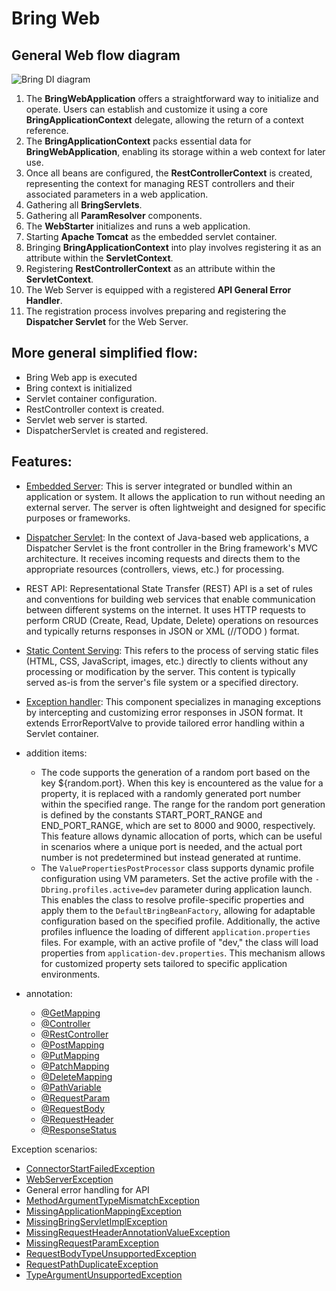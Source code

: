 # Bring Web

## General Web flow diagram

![Bring DI diagram](https://github.com/YevgenDemoTestOrganization/bring/assets/114337016/06604708-d660-4e2c-ba08-ef8b215bbcb3)

1. The **BringWebApplication** offers a straightforward way to initialize and operate. Users can
   establish and customize it using a core **BringApplicationContext** delegate, allowing the return
   of a context reference.
2. The **BringApplicationContext** packs essential data for **BringWebApplication**, enabling its
   storage within a web context for later use.
3. Once all beans are configured, the **RestControllerContext** is created, representing the context
   for managing REST controllers and their associated parameters in a web application.
4. Gathering all **BringServlets**.
5. Gathering all **ParamResolver** components.
6. The **WebStarter** initializes and runs a web application.
7. Starting **Apache Tomcat** as the embedded servlet container.
8. Bringing **BringApplicationContext** into play involves registering it as an attribute within the
   **ServletContext**.
9. Registering **RestControllerContext** as an attribute within the **ServletContext**.
10. The Web Server is equipped with a registered **API General Error Handler**.
11. The registration process involves preparing and registering the **Dispatcher Servlet** for the
    Web Server.

## More general simplified flow:

- Bring Web app is executed
- Bring context is initialized
- Servlet container configuration.
- RestController context is created.
- Servlet web server is started.
- DispatcherServlet is created and registered.

## Features:

- [Embedded Server](features/web/server/TomcatWebServer.md): This is server integrated or bundled within an application or system. It allows the application to run without needing an external server. The server is often lightweight and designed for specific purposes or frameworks.
- [Dispatcher Servlet](features/web/servlet/DispatcherServlet.md): In the context of Java-based web applications, a Dispatcher Servlet is the front controller in the Bring framework's MVC architecture. It receives incoming requests and directs them to the appropriate resources (controllers, views, etc.) for processing.
- REST API: Representational State Transfer (REST) API is a set of rules and conventions for building web services that enable communication between different systems on the internet. It uses HTTP requests to perform CRUD (Create, Read, Update, Delete) operations on resources and typically returns responses in JSON or XML (//TODO ) format.
- [Static Content Serving](features/web/servlet/StaticResourceController.md): This refers to the process of serving static files (HTML, CSS, JavaScript, images, etc.) directly to clients without any processing or modification by the server. This content is typically served as-is from the server's file system or a specified directory.
- [Exception handler](features/web/servlet/JsonExceptionHandler.md): This component specializes in managing exceptions by intercepting and customizing error responses in JSON format. It extends ErrorReportValve to provide tailored error handling within a Servlet container.


- addition items:
  - The code supports the generation of a random port based on the key ${random.port}. When this key is encountered as the value for a property, it is replaced with a randomly generated port number within the specified range. The range for the random port generation is defined by the constants START_PORT_RANGE and END_PORT_RANGE, which are set to 8000 and 9000, respectively. This feature allows dynamic allocation of ports, which can be useful in scenarios where a unique port is needed, and the actual port number is not predetermined but instead generated at runtime.
  - The `ValuePropertiesPostProcessor` class supports dynamic profile configuration using VM parameters. Set the active profile with the `-Dbring.profiles.active=dev` parameter during application launch. This enables the class to resolve profile-specific properties and apply them to the `DefaultBringBeanFactory`, allowing for adaptable configuration based on the specified profile. Additionally, the active profiles influence the loading of different `application.properties` files. For example, with an active profile of "dev," the class will load properties from `application-dev.properties`. This mechanism allows for customized property sets tailored to specific application environments.

- annotation:
    - [@GetMapping](features/web/servlet/annotation/GetMapping.md)
    - [@Controller](features/web/servlet/annotation/Controller.md)
    - [@RestController](features/web/servlet/annotation/RestController.md)
    - [@PostMapping](features/web/servlet/annotation/PostMapping.md)
    - [@PutMapping](features/web/servlet/annotation/PutMapping.md)
    - [@PatchMapping](features/web/servlet/annotation/PatchMapping.md)
    - [@DeleteMapping](features/web/servlet/annotation/DeleteMapping.md)
    - [@PathVariable](features/web/servlet/annotation/PathVariable.md)
    - [@RequestParam](features/web/servlet/annotation/RequestParam.md)
    - [@RequestBody](features/web/servlet/annotation/RequestBody.md)
    - [@RequestHeader](features/web/servlet/annotation/RequestHeader.md)
    - [@ResponseStatus](features/web/servlet/annotation/ResponseStatus.md)

Exception scenarios:

- [ConnectorStartFailedException](features/web/server/exception/ConnectorStartFailedException.md)
- [WebServerException](features/web/server/exception/WebServerException.md)
- General error handling for API
- [MethodArgumentTypeMismatchException](features/web/servlet/exception/MethodArgumentTypeMismatchException.md)
- [MissingApplicationMappingException](features/web/servlet/exception/MissingApplicationMappingException.md)
- [MissingBringServletImplException](features/web/servlet/exception/MissingBringServletImplException.md)
- [MissingRequestHeaderAnnotationValueException](features/web/servlet/exception/MissingRequestHeaderAnnotationValueException.md)
- [MissingRequestParamException](features/web/servlet/exception/MissingRequestParamException.md)
- [RequestBodyTypeUnsupportedException](features/web/servlet/exception/RequestBodyTypeUnsupportedException.md)
- [RequestPathDuplicateException](features/web/servlet/exception/RequestPathDuplicateException.md)
- [TypeArgumentUnsupportedException](features/web/servlet/exception/TypeArgumentUnsupportedException.md)
